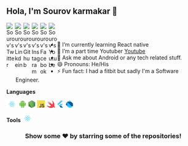 <!-- ## Hola, I'm [Sourov karmakar!](https://pawan.live) 👋 -->

## Hola, I'm Sourov karmakar 👋

<a href="https://twitter.com/KarmakarSourov1">
  <img align="left" alt="Sourov's Twitter" width="22px" src="https://cdn.jsdelivr.net/npm/simple-icons@v3/icons/twitter.svg" />
</a>
<a href="https://www.linkedin.com/in/sourov-karmakar-9a1299116/">
  <img align="left" alt="Sourov's Linkdein" width="22px" src="https://cdn.jsdelivr.net/npm/simple-icons@v3/icons/linkedin.svg" />
</a>
<a href="https://github.com/kikusourabh">
  <img align="left" alt="Sourov's Github" width="22px" src="https://cdn.jsdelivr.net/npm/simple-icons@v3/icons/github.svg" />
</a>
<a href="https://www.instagram.com/mr._karmakar_/">
  <img align="left" alt="Sourov's Instagram" width="22px" src="https://cdn.jsdelivr.net/npm/simple-icons@v3/icons/instagram.svg" />
</a>
<a href="https://www.facebook.com/sourov.karmakar.3726">
  <img align="left" alt="Sourov's Facebook" width="22px" src="https://cdn.jsdelivr.net/npm/simple-icons@v3/icons/facebook.svg" />
</a>
<a href="https://www.youtube.com/channel/UCcsJa71zJgNGw_kChPvYJGg">
  <img align="left" alt="Sourov's Youtube" width="22px" src="https://cdn.jsdelivr.net/npm/simple-icons@v3/icons/youtube.svg" />
</a>

<br/>
<br/>

<!-- - 🔭 I’m currently working on [Frontier Wallet](https://frontierwallet.com). -->

- 🌱 I’m currently learning React native
- 👯 I’m a part time Youtuber [Youtube](https://www.youtube.com/channel/UCcsJa71zJgNGw_kChPvYJGg)
- 💬 Ask me about Android or any tech related stuff.
- 😄 Pronouns: He/His
- ⚡ Fun fact: I had a fitbit but sadly I'm a Software Engineer.

**Languages**

<code><img height="20" src="https://raw.githubusercontent.com/kikusourabh/kikusourabh/master/react-native.png"></code>
<code><img height="20" src="https://raw.githubusercontent.com/github/explore/80688e429a7d4ef2fca1e82350fe8e3517d3494d/topics/android/android.png"></code>
<code><img height="20" src="https://raw.githubusercontent.com/github/explore/80688e429a7d4ef2fca1e82350fe8e3517d3494d/topics/nodejs/nodejs.png"></code>
<code><img height="20" src="https://raw.githubusercontent.com/github/explore/80688e429a7d4ef2fca1e82350fe8e3517d3494d/topics/javascript/javascript.png"></code>
<code><img height="20" src="https://raw.githubusercontent.com/kikusourabh/kikusourabh/master/swift.png"></code>
<code><img height="20" src="https://raw.githubusercontent.com/github/explore/80688e429a7d4ef2fca1e82350fe8e3517d3494d/topics/flutter/flutter.png"></code>
<code><img height="20" src="https://raw.githubusercontent.com/github/explore/80688e429a7d4ef2fca1e82350fe8e3517d3494d/topics/dart/dart.png"></code>

**Tools**
<code><img height="20" src="https://raw.githubusercontent.com/kikusourabh/kikusourabh/master/react-native.png"></code>

<div align="center">

### Show some ❤️ by starring some of the repositories!

</div>
